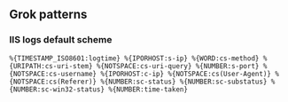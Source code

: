 ## Grok patterns

### IIS logs default scheme

```
%{TIMESTAMP_ISO8601:logtime} %{IPORHOST:s-ip} %{WORD:cs-method} %{URIPATH:cs-uri-stem} %{NOTSPACE:cs-uri-query} %{NUMBER:s-port} %{NOTSPACE:cs-username} %{IPORHOST:c-ip} %{NOTSPACE:cs(User-Agent)} %{NOTSPACE:cs(Referer)} %{NUMBER:sc-status} %{NUMBER:sc-substatus} %{NUMBER:sc-win32-status} %{NUMBER:time-taken}
```
